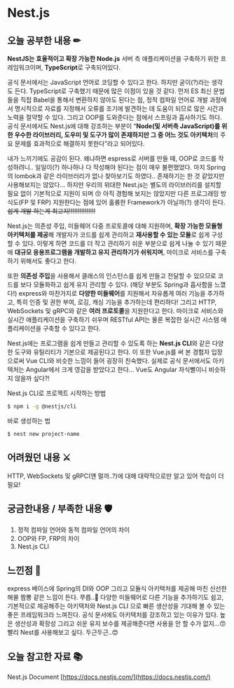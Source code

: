 # Nest.js

## 오늘 공부한 내용 ✏

**NestJS는 효율적이고 확장 가능한 Node.js** 서버 측 애플리케이션을 구축하기 위한 프레임워크이며, **TypeScript**로 구축되어있다. 

공식 문서에서는 JavaScript 언어로 코딩할 수 있다고 한다. 하지만 굳이(?)라는 생각도 든다.  TypeScript로 구축했기 때문에 많은 이점이 있을 것 같다. 먼저 ES 최신 문법들을 직접 Babel을 통해서 변환하지 않아도 된다는 점, 정적 컴파일 언어로 개발 과정에서 명시적으로 자료를 지정해서 오류를 조기에 발견하는 데 도움이 되므로 많은 시간과 노력을 절약할 수 있다.
그리고 OOP를 도와준다는 점에서 스프링과 흡사하기도 하다. 공식 문서에서도 Nest.js에 대해 강조하는 부분이 “**Node(및 서버측 JavaScript)를 위한 우수한 라이브러리, 도우미 및 도구가 많이 존재하지만 그 중 어느 것도 아키텍처**의 주요 문제를 효과적으로 해결하지 못한다”라고 되어있다.
 
내가 느끼기에도 공감이 된다. 왜냐하면 espress로 서버를 만들 때, OOP로 코드를 작성하려니.. 
일일이(?) 하나하나 다 작성해야 된다는 점이 매우 불편했었다. 
마치 Spring의 lombok과 같은 라이브러리가 없나 찾아보기도 하였다.. 존재하기는 한 것 같았지만 사용해보지는 않았다… 하지만 우리의 위대한 Nest.js는 별도의 라이브러리를 설치할 필요 없이 기본적으로 지원이 되며 😚 아직 경험해 보지는 않았지만 다른 프로그래밍 방식도(FP 및 FRP) 지원한다는 점에 있어 훌륭한 Framework가 아닐까(?) 생각이 든다.
~~쉽게 개발 하는게 최고지!!!!!!!!!!!!!!!~~

Nest.js는 의존성 주입, 미들웨어 다중 프로토콜에 대해 지원하며, **확장 가능한 모듈형 아키텍처를 제공**해 개발자가 코드를 쉽게 관리하고 **재사용할 수 있는 모듈**로 쉽게 구성할 수 있다. 이렇게 하면 코드를 더 작고 관리하기 쉬운 부분으로 쉽게 나눌 수 있기 때문에 **대규모 응용프로그램을 개발하고 유지 관리하기가 쉬워지며**, 마이크로 서비스를 구축하기 위해서도 좋다고 한다.

또한 **의존성 주입**을 사용해서 클래스의 인스턴스를 쉽게 만들고 전달할 수 있으므로 코드를 보다 모듈화하고 쉽게 유지 관리할 수 있다. (해당 부분도 Spring과 흡사함을 느꼈다!)
express와 마찬가지로 **다양한 미들웨어**를 지원해서 자유롭게 여러 기능을 추가하고, 특히 인증 및 권한 부여, 로깅, 캐싱 기능을 추가하는데 편리하다!
그리고 HTTP, WebSockets 및 gRPC와 같은 **여러 프로토콜**을 지원한다고 한다. 마이크로 서비스와 실시간 애플리케이션을 구축하기 쉬우며 RESTful API는 물론 복잡한 실시간 시스템 애플리케이션을 구축할 수 있다고 한다.

Nest.js에는 프로그램을 쉽게 만들고 관리할 수 있도록 하는 **Nest.js CLI**와 같은 다양한 도구와 유틸리티가 기본으로 제공된다고 한다. 이 또한 Vue.js를 써 본 경험자 입장으로써 Vue CLI와 비슷한 느낌이 들어 굉장히 친숙했다. 실제로 공식 문서에서도 아키텍처는 Angular에서 크게 영감을 받았다고 한다… Vue도 Angular 자식뻘이니 비슷하지 않을까 싶다?!

Nest.js CLI로 프로젝트 시작하는 방법

```bash
$ npm i -g @nestjs/cli
```

바로 생성하는 법

```bash
$ nest new project-name
```

## 어려웠던 내용 ⚔

HTTP, WebSockets 및 gRPC(얜 멀까..?)에 대해 대략적으로만 알고 있어 학습이 더 필요!

## 궁금한내용 / 부족한 내용 🛡

1. 정적 컴파일 언어와 동적 컴파일 언어의 차이
2. OOP와 FP, FRP의 차이
3. Nest.js CLI

## 느낀점 🎯

express 베이스에 Spring의 DI와 OOP 그리고 모듈식 아키택처를 제공해 마친 신선한 해물 짬뽕 같은 느낌이 든다. 쭈릅..🤤 다양한 미들웨어로 다른 기능을 추가하기도 쉽고, 기본적으로 제공해주는 아키택처와  Nest.js CLI 으로 빠른 생산성을 기대해 볼 수 있는 좋은 프레임워크라 느껴진다. 공식 문서에도 아키택처를 강조하고 있는 이유가 있다. 높은 생산성과 확장성 그리고 쉬운 유지 보수를 제공해준다면 사용을 안 할 수가 없지…😙
빨리 Nest를 사용해보고 싶다. 두근두근..😍 

## 오늘 참고한 자료 📚

Nest.js Document [https://docs.nestjs.com/](https://docs.nestjs.com/)

